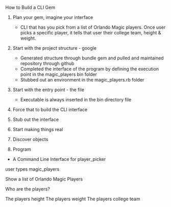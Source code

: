 How to Build a CLI Gem

1. Plan  your gem, imagine your interface
    - CLI that has you pick from a list of Orlando Magic players. Once user picks a specific player, it tells that user their college team, height & weight.
2. Start with the project structure - google
    - Generated structure through bundle gem and pulled and maintained repository through github
    - Completed the interface of the program by defining the execution point in the magic_players bin folder
    - Stubbed out an environment in the magic_players.rb folder

3. Start with the entry point - the file
    - Executable is always inserted in the bin directory file
4. Force that to build the CLI interface
5. Stub out the interface
6. Start making things real
7. Discover objects
8. Program

- A Command Line Interface for player_picker

user types magic_players

Show a list of Orlando Magic Players

Who are the players?

The players height
The players weight
The players college team
